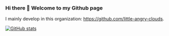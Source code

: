 ### Hi there 👋 Welcome to my Github page

I mainly develop in this organization: https://github.com/little-angry-clouds.

[![GitHub stats](https://github-readme-stats.vercel.app/api?username=alexppg&theme=dracula&hide_border=true&include_all_commits=true&count_private=true&show_icons=true&icon_color=79ff97)](https://github.com/anuraghazra/github-readme-stats)

